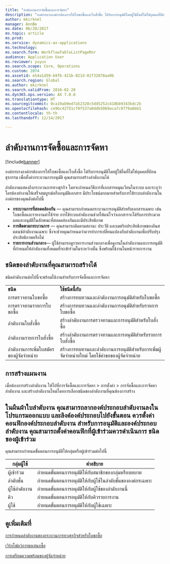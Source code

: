 ```yaml
---
title: "ลำดับงานการจัดซื้อและการจัดหา"
description: "องค์กรบางองค์กรต้องการให้ใบขอซื้อและใบสั่งซื้อ ได้รับการอนุมัติโดยผู้ใช้อื่นที่ไม่ใช่บุคคลที่ป้อนธุรกรรม เพื่อตั้งค่ากระบวนการอนุมัติ คุณสามารถสร้างลำดับงานได้"
author: mkirknel
manager: AnnBe
ms.date: 06/20/2017
ms.topic: article
ms.prod: 
ms.service: dynamics-ax-applications
ms.technology: 
ms.search.form: WorkflowTableListPageRnr
audience: Application User
ms.reviewer: yuyus
ms.search.scope: Core, Operations
ms.custom: 2074
ms.assetid: e54a1d59-b9fb-421b-821d-01f32878aa9b
ms.search.region: Global
ms.author: mkirknel
ms.search.validFrom: 2016-02-28
ms.dyn365.ops.version: AX 7.0.0
ms.translationtype: HT
ms.sourcegitcommit: 0ca19ab9ed7a52328c5dd5252c418bb9343bdc2b
ms.openlocfilehash: ce9bc42751cf0f537a0ddb5069aca7c9779a6bb1
ms.contentlocale: th-th
ms.lasthandoff: 12/14/2017

---
```


# <a name="procurement-and-sourcing-workflows"></a>ลำดับงานการจัดซื้อและการจัดหา

[!include[banner](../includes/banner.md)]


องค์กรบางองค์กรต้องการให้ใบขอซื้อและใบสั่งซื้อ ได้รับการอนุมัติโดยผู้ใช้อื่นที่ไม่ใช่บุคคลที่ป้อนธุรกรรม เพื่อตั้งค่ากระบวนการอนุมัติ คุณสามารถสร้างลำดับงานได้

ลำดับงานแสดงถึงกระบวนการทางธุรกิจ โดยจะกำหนดวิธีการที่เอกสารหมุนเวียนในระบบ และระบุว่าใครต้องทำงานให้เสร็จสมบูรณ์หรืออนุมัติเอกสาร มีประโยชน์มากมายสำหรับการใช้ระบบลำดับงานในองค์กรของคุณดังต่อไปนี้
-   **กระบวนการที่สอดคล้องกัน** — คุณสามารถกำหนดกระบวนการอนุมัติสำหรับเอกสารเฉพาะ เช่น ใบขอซื้อและรายงานค่าใช้จ่าย การใช้ระบบลำดับงานช่วยให้แน่ใจว่าเอกสารจะได้รับการประมวลผลและอนุมัติในลักษณะที่สอดคล้องกันและมีประสิทธิภาพ
-   **การติดตามกระบวนการ** — คุณสามารถติดตามสถานะ ประวัติ และเมตริกประสิทธิภาพของอินสแตนซ์ลำดับงานเฉพาะ ซึ่งจะช่วยคุณกำหนดว่าควรทำการเปลี่ยนแปลงกับลำดับงานเพื่อปรับปรุงประสิทธิภาพหรือไม่
-   **รายการงานส่วนกลาง**— ผู้ใช้สามารถดูรายการงานส่วนกลางเพื่อดูงานในลำดับงานและการอนุมัติที่กำหนดให้ลำดับงานทั้งหมดที่จะเข้าร่วมในระหว่างนั้น ซึ่งพร้อมใช้งานในหน้ารายการงาน

## <a name="the-types-of-workflows-that-you-can-create"></a>ชนิดของลำดับงานที่คุณสามารถสร้างได้
ชนิดลำดับงานต่อไปนี้จะพร้อมใช้งานสำหรับการจัดซื้อและการจัดหา

|                                  |                                                               |
|----------------------------------|---------------------------------------------------------------|
| **ชนิด**                         | **ใช้ชนิดนี้กับ**                                          |
| การตรวจทานใบขอซื้อ      | สร้างการทบทวนและลำดับงานการอนุมัติสำหรับใบขอซื้อ            |
| การตรวจทานรายการใบขอซื้อ | สร้างการทบทวนและลำดับงานการอนุมัติสำหรับรายการใบขอซื้อ       |
| ลำดับงานใบสั่งซื้อ          | สร้างลำดับงานการตรวจทานและการอนุมัติสำหรับใบสั่งซื้อ     |
| ลำดับงานรายการใบสั่งซื้อ     | สร้างลำดับงานการตรวจทานและการอนุมัติสำหรับรายการใบสั่งซื้อ |
| ลำดับงานการเพิ่มใบสมัครของผู้จัดจำหน่าย  | สร้างการทบทานและลำดับงานการอนุมัติสำหรับการเพิ่มผู้จัดจำหน่ายใหม่ โดยใช้คำขอของผู้จัดจำหน่าย |

## <a name="creating-a-workflow"></a>การสร้างแผนงาน
เมื่อต้องการสร้างลำดับงาน ให้ไปที่การจัดซื้อและการจัดหา &gt; การตั้งค่า &gt; การจัดซื้อและการจัดหาลำดับงาน และสร้างลำดับงานใหม่โดยการเลือกชนิดของลำดับงานที่คุณต้องการสร้าง  

ในผืนผ้าใบลำดับงาน คุณสามารถลากองค์ประกอบลำดับงานลงในโปรแกรมออกแบบ และลิงค์องค์ประกอบไปยังขั้นตอน ควรตั้งค่าคอนฟิกองค์ประกอบลำดับงาน สำหรับการอนุมัติและองค์ประกอบลำดับงาน คุณสามารถตั้งค่าคอนฟิกที่ผู้เข้าร่วมควรดำเนินการ
ชนิดของผู้เข้าร่วม
----------------------

คุณสามารถกำหนดขั้นตอนการอนุมัติให้กลุ่มหรือผู้เข้าร่วมต่อไปนี้

| กลุ่มผู้ใช้    | คำอธิบาย                                                               |
|---------------|---------------------------------------------------------------------------|
| ผู้เข้าร่วม   | กำหนดขั้นตอนการอนุมัติให้กับสมาชิกของกลุ่มหรือบทบาท                   |
| ลำดับชั้น     | กำหนดขั้นตอนการอนุมัติให้กับผู้ใช้ในลำดับชั้นขององค์กรเฉพาะ |
| ผู้ใช้ลำดับงาน | กำหนดขั้นตอนการอนุมัติให้กับผู้ใช้ของลำดับงานนี้                       |
| คิว         | กำหนดขั้นตอนการอนุมัติให้กับคิวรายการงาน                            |
| ผู้ใช้          | กำหนดขั้นตอนการอนุมัติให้กับผู้ใช้เฉพาะ                               |



<a name="see-also"></a>ดูเพิ่มเติมที่
--------

[การกำหนดลำดับงานของกระบวนการทางธุรกิจสำหรับใบขอซื้อ](https://mbs.microsoft.com/customersource/Global/AX/learning/documentation/white-papers/Defining_business_process_workflows_for_purchase_requisitions)

[เวิร์กโฟลว์การขอเสนอซื้อ](purchase-requisitions-workflow.md)

[การเตรียมความพร้อมของผู้จัดจำหน่าย](vendor-onboarding.md)


